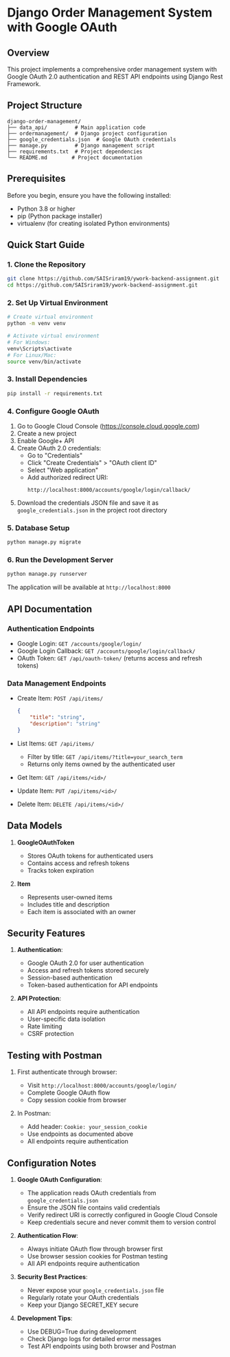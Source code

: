 # Django Order Management System with Google OAuth

## Overview
This project implements a comprehensive order management system with Google OAuth 2.0 authentication and REST API endpoints using Django Rest Framework.

## Project Structure
```
django-order-management/
├── data_api/         # Main application code
├── ordermanagement/  # Django project configuration
├── google_credentials.json  # Google OAuth credentials
├── manage.py         # Django management script
├── requirements.txt  # Project dependencies
└── README.md        # Project documentation
```

## Prerequisites
Before you begin, ensure you have the following installed:
- Python 3.8 or higher
- pip (Python package installer)
- virtualenv (for creating isolated Python environments)

## Quick Start Guide

### 1. Clone the Repository
```bash
git clone https://github.com/SAISriram19/ywork-backend-assignment.git
cd https://github.com/SAISriram19/ywork-backend-assignment.git
```

### 2. Set Up Virtual Environment
```bash
# Create virtual environment
python -m venv venv

# Activate virtual environment
# For Windows:
venv\Scripts\activate
# For Linux/Mac:
source venv/bin/activate
```

### 3. Install Dependencies
```bash
pip install -r requirements.txt
```

### 4. Configure Google OAuth
1. Go to Google Cloud Console (https://console.cloud.google.com)
2. Create a new project
3. Enable Google+ API
4. Create OAuth 2.0 credentials:
   - Go to "Credentials"
   - Click "Create Credentials" > "OAuth client ID"
   - Select "Web application"
   - Add authorized redirect URI:
     ```
     http://localhost:8000/accounts/google/login/callback/
     ```
5. Download the credentials JSON file and save it as `google_credentials.json` in the project root directory

### 5. Database Setup
```bash
python manage.py migrate
```

### 6. Run the Development Server
```bash
python manage.py runserver
```
The application will be available at `http://localhost:8000`

## API Documentation

### Authentication Endpoints
- Google Login: `GET /accounts/google/login/`
- Google Login Callback: `GET /accounts/google/login/callback/`
- OAuth Token: `GET /api/oauth-token/` (returns access and refresh tokens)

### Data Management Endpoints
- Create Item: `POST /api/items/`
  ```json
  {
      "title": "string",
      "description": "string"
  }
  ```

- List Items: `GET /api/items/`
  - Filter by title: `GET /api/items/?title=your_search_term`
  - Returns only items owned by the authenticated user

- Get Item: `GET /api/items/<id>/`
- Update Item: `PUT /api/items/<id>/`
- Delete Item: `DELETE /api/items/<id>/`

## Data Models

1. **GoogleOAuthToken**
   - Stores OAuth tokens for authenticated users
   - Contains access and refresh tokens
   - Tracks token expiration

2. **Item**
   - Represents user-owned items
   - Includes title and description
   - Each item is associated with an owner

## Security Features

1. **Authentication**:
   - Google OAuth 2.0 for user authentication
   - Access and refresh tokens stored securely
   - Session-based authentication
   - Token-based authentication for API endpoints

2. **API Protection**:
   - All API endpoints require authentication
   - User-specific data isolation
   - Rate limiting
   - CSRF protection

## Testing with Postman

1. First authenticate through browser:
   - Visit `http://localhost:8000/accounts/google/login/`
   - Complete Google OAuth flow
   - Copy session cookie from browser

2. In Postman:
   - Add header: `Cookie: your_session_cookie`
   - Use endpoints as documented above
   - All endpoints require authentication

## Configuration Notes

1. **Google OAuth Configuration**:
   - The application reads OAuth credentials from `google_credentials.json`
   - Ensure the JSON file contains valid credentials
   - Verify redirect URI is correctly configured in Google Cloud Console
   - Keep credentials secure and never commit them to version control

2. **Authentication Flow**:
   - Always initiate OAuth flow through browser first
   - Use browser session cookies for Postman testing
   - All API endpoints require authentication

3. **Security Best Practices**:
   - Never expose your `google_credentials.json` file
   - Regularly rotate your OAuth credentials
   - Keep your Django SECRET_KEY secure

4. **Development Tips**:
   - Use DEBUG=True during development
   - Check Django logs for detailed error messages
   - Test API endpoints using both browser and Postman


